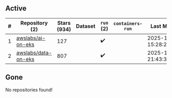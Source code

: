 ## Active
| # | Repository (2) | Stars (934) | Dataset | `run` (2) | `containers-run` | Last Modified |
| --- | --- | --- | --- | --- | --- | --- |
| 1 | [awslabs/ai-on-eks](https://github.com/awslabs/ai-on-eks) | 127 |  | :heavy_check_mark: |  | 2025-10-04 15:28:21+00:00 |
| 2 | [awslabs/data-on-eks](https://github.com/awslabs/data-on-eks) | 807 |  | :heavy_check_mark: |  | 2025-10-14 21:43:38+00:00 |

## Gone
No repositories found!
